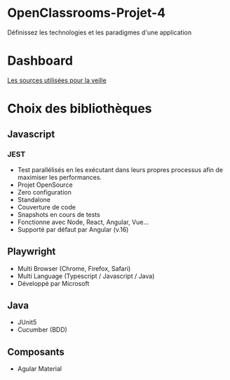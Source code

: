 # OpenClassrooms-Projet-4
Définissez les technologies et les paradigmes d'une application

# Dashboard
[Les sources utilisées pour la veille](DASHBOARD.md)

# Choix des bibliothèques
## Javascript
### JEST
- Test parallélisés en les exécutant dans leurs propres processus afin de maximiser les performances.
- Projet OpenSource
- Zero configuration
- Standalone
- Couverture de code
- Snapshots en cours de tests
- Fonctionne avec Node, React, Angular, Vue...
- Supporté par défaut par Angular (v.16)
## Playwright
- Multi Browser (Chrome, Firefox, Safari)
- Multi Language (Typescript / Javascript / Java)
- Développé par Microsoft
## Java
- JUnit5
- Cucumber (BDD)
## Composants
- Agular Material
